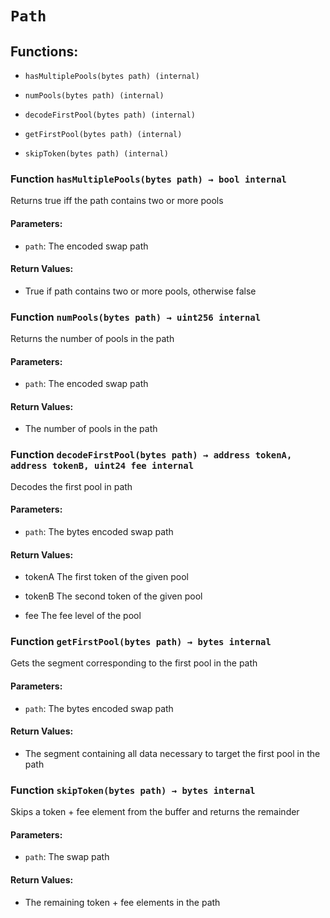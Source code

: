 # `Path`

## Functions:

- `hasMultiplePools(bytes path) (internal)`

- `numPools(bytes path) (internal)`

- `decodeFirstPool(bytes path) (internal)`

- `getFirstPool(bytes path) (internal)`

- `skipToken(bytes path) (internal)`

### Function `hasMultiplePools(bytes path) → bool internal`

Returns true iff the path contains two or more pools

#### Parameters:

- `path`: The encoded swap path

#### Return Values:

- True if path contains two or more pools, otherwise false

### Function `numPools(bytes path) → uint256 internal`

Returns the number of pools in the path

#### Parameters:

- `path`: The encoded swap path

#### Return Values:

- The number of pools in the path

### Function `decodeFirstPool(bytes path) → address tokenA, address tokenB, uint24 fee internal`

Decodes the first pool in path

#### Parameters:

- `path`: The bytes encoded swap path

#### Return Values:

- tokenA The first token of the given pool

- tokenB The second token of the given pool

- fee The fee level of the pool

### Function `getFirstPool(bytes path) → bytes internal`

Gets the segment corresponding to the first pool in the path

#### Parameters:

- `path`: The bytes encoded swap path

#### Return Values:

- The segment containing all data necessary to target the first pool in the path

### Function `skipToken(bytes path) → bytes internal`

Skips a token + fee element from the buffer and returns the remainder

#### Parameters:

- `path`: The swap path

#### Return Values:

- The remaining token + fee elements in the path
